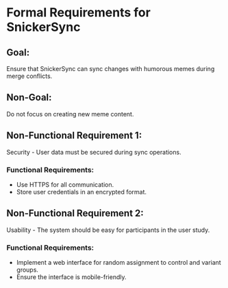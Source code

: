 # Formal Requirements for SnickerSync

## Goal:
Ensure that SnickerSync can sync changes with humorous memes during merge conflicts.

## Non-Goal:
Do not focus on creating new meme content.

## Non-Functional Requirement 1:
Security - User data must be secured during sync operations.

### Functional Requirements:
- Use HTTPS for all communication.
- Store user credentials in an encrypted format.

## Non-Functional Requirement 2:
Usability - The system should be easy for participants in the user study.

### Functional Requirements:
- Implement a web interface for random assignment to control and variant groups.
- Ensure the interface is mobile-friendly.
